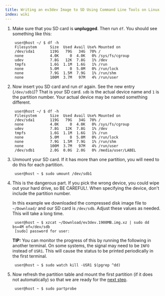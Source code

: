 ```yaml
---
title: Writing an ev3dev Image to SD Using Command Line Tools on Linux
index: wiki
---
```


1. Make sure that you SD card is **unplugged**. Then run `df`. You should see something like this:

        user@host ~/ $ df -h
        Filesystem      Size  Used Avail Use% Mounted on
        /dev/sda1       119G   79G   34G  70% /
        none            4.0K     0  4.0K   0% /sys/fs/cgroup
        udev            7.8G   12K  7.8G   1% /dev
        tmpfs           1.6G  1.1M  1.6G   1% /run
        none            5.0M     0  5.0M   0% /run/lock
        none            7.9G  1.5M  7.9G   1% /run/shm
        none            100M  3.7M   97M   4% /run/user

2. Now insert you SD card and run `df` again. See the new entry (`/dev/sdb1`)? That is your SD card. `sdb` is the actual device name and `1` is the partition number. Your actual device may be named something different.

        user@host ~/ $ df -h
        Filesystem      Size  Used Avail Use% Mounted on
        /dev/sda1       119G   79G   34G  70% /
        none            4.0K     0  4.0K   0% /sys/fs/cgroup
        udev            7.8G   12K  7.8G   1% /dev
        tmpfs           1.6G  1.1M  1.6G   1% /run
        none            5.0M     0  5.0M   0% /run/lock
        none            7.9G  1.5M  7.9G   1% /run/shm
        none            100M  3.7M   97M   4% /run/user
        /dev/sdb1       2.0G  0.0G  2.0G   0% /media/user/LABEL

3. Unmount your SD card. If it has more than one partition, you will need to do this for each partition.

        user@host ~ $ sudo umount /dev/sdb1

4. This is the dangerous part. If you pick the wrong device, you could wipe out your hard drive, so BE CAREFUL!. When specifying the device, don't include the partition number.

    In this example we downloaded the compressed disk image file to `~/Download/` and our SD card is `/dev/sdb`. Adjust these values as needed. This will take a long time.

        user@host ~ $ xzcat ~/Download/ev3dev.1900MB.img.xz | sudo dd bs=4M of=/dev/sdb
        [sudo] password for user:

    **TIP:** You can monitor the progress of this by running the following in another terminal. On some systems, the signal may need to be `INFO` instead of `USR1`. This will cause the status to be printed periodically in the first terminal.

        user@host ~ $ sudo watch kill -USR1 $(pgrep ^dd)

5. Now refresh the partition table and mount the first partition (if it does not automatically) so that we are ready for the [next step](Getting-started-v2#step-4-enable-usb-networking).

        user@host ~ $ sudo partprobe

